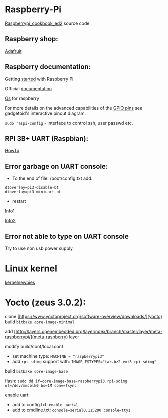 # Raspberry-Pi

[Raspberrypi_cookbook_ed2](https://github.com/simonmonk/raspberrypi_cookbook_ed2) source code

## Raspberry shop:

[Adafruit](https://www.adafruit.com/)

## Raspberry documentation:
Getting [started](https://projects.raspberrypi.org/en/pathways/getting-started-with-raspberry-pi) with Raspberry Pi

Official [documentation](https://www.raspberrypi.org/documentation/)

[Os](https://www.raspberrypi.org/downloads/) for raspberry

For more details on the advanced capabilities of the [GPIO pins](https://pinout.xyz/) see gadgetoid's interactive pinout diagram.

`sudo raspi-config` - interface to control ssh, user passwd etc. 

## RPI 3B+ UART (Raspbian):

[HowTo](https://elinux.org/RPi_Serial_Connection)

## Error garbage on UART console:

- To the end of file: /boot/config.txt add:
```
dtoverlay=pi3-disable-bt
dtoverlay=pi3-miniuart-bt
```
- restart

[Info1](https://openenergymonitor.org/forum-archive/node/12311.html)

[Info2](https://raspberrypi.stackexchange.com/questions/45007/garbage-on-raspberry-pi-console)

## Error not able to type on UART console

Try to use non usb power supply

# Linux kernel

[kernelnewbies](https://kernelnewbies.org/)

# Yocto (zeus 3.0.2):

clone [https://www.yoctoproject.org/software-overview/downloads/](yocto)
build `bitbake core-image-minimal`

add [http://layers.openembedded.org/layerindex/branch/master/layer/meta-raspberrypi/](meta-raspberry) layer

modify build/conf/local.conf:
 - set machine type: `MACHINE = "raspberrypi3"`
 - add `rpi-sdimg` support with: `IMAGE_FSTYPES="tar.bz2 ext3 rpi-sdimg"`
 
build `bitbake core-image-base`

flash: `sudo dd if=core-image-base-raspberrypi3.rpi-sdimg of=/dev/mmcblk0 bs=1M conv=fsync`

enable uart:
 - add to config.txt: `enable_uart=1`
 - add to cmdline.txt: `console=serial0,115200 console=tty1`
